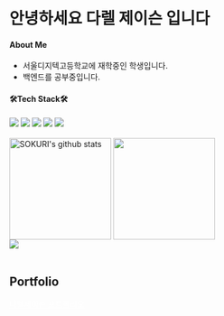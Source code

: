   # 안녕하세요 다렐 제이슨 입니다
<h4>About Me</h4> 

- 서울디지텍고등학교에 재학중인 학생입니다.
- 백엔드를 공부중입니다.

<h4>🛠Tech Stack🛠</h4>
<div>
  <img src="https://img.shields.io/badge/JavaScript-F7DF1E?style=for-the-badge&logo=JavaScript&logoColor=white"> <img src="https://img.shields.io/badge/React-61DAFB?style=for-the-badge&logo=React&logoColor=white"> 
  <img src="https://img.shields.io/badge/Node.js-417E38?style=for-the-badge&logo=Node.js&logoColor=white"> <img src="https://img.shields.io/badge/typescript-007acc?style=for-the-badge&logo=typescript&logoColor=white"> <img src="https://img.shields.io/badge/python-4584B6?style=for-the-badge&logo=python&logoColor=white">
</div><br>
<div>
  <a href="https://github.com/imysh578"><img align="center" style="height:180px" src="https://github-readme-stats.vercel.app/api?username=darelljay&show_icons=true&include_all_commits=true&theme=nord&hide_border=true" alt="SOKURI's github stats" /></a>
  <a href="https://github.com/darelljay"><img align="center" style="height:180px" src="https://github-readme-stats.vercel.app/api/top-langs/?username=darelljay&layout=compact" /></a>
  <br>
  <a href="https://opgc.me/#/users/darelljay" target="_blank"><img src="https://api.opgc.me/githubs/users/darelljay/tag/?theme=basic" /></a>
</div>
<br>
<h2>Portfolio</h2>
<a href="https://www.canva.com/design/DAFy4RDB--U/ACAxzpJlsbRoMLMgn8egWQ/view?utm_content=DAFy4RDB--U&utm_campaign=designshare&utm_medium=link&utm_source=editor" style="color:#fff;">다렐제이슨 포트폴리오</a>
